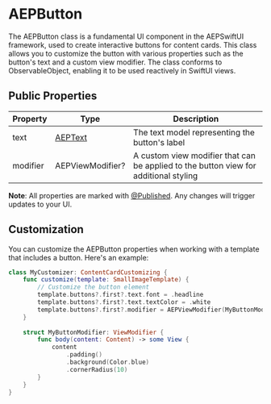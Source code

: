 # AEPButton

The AEPButton class is a fundamental UI component in the AEPSwiftUI framework, used to create interactive buttons for content cards. This class allows you to customize the button with various properties such as the button's text and a custom view modifier. The class conforms to ObservableObject, enabling it to be used reactively in SwiftUI views.

## Public Properties
|Property |	Type |	Description |
| --- | --- | --- |
| text | [AEPText](aeptext.md) |	The text model representing the button's label |
| modifier |	AEPViewModifier? |	A custom view modifier that can be applied to the button view for additional styling |

**Note**: All properties are marked with [@Published](https://developer.apple.com/documentation/combine/published). Any changes will trigger updates to your UI.

## Customization
You can customize the AEPButton properties when working with a template that includes a button. Here's an example:

```swift
class MyCustomizer: ContentCardCustomizing {
    func customize(template: SmallImageTemplate) {
        // Customize the button element
        template.buttons?.first?.text.font = .headline
        template.buttons?.first?.text.textColor = .white
        template.buttons?.first?.modifier = AEPViewModifier(MyButtonModifier())
    }
    
    struct MyButtonModifier: ViewModifier {
        func body(content: Content) -> some View {
            content
                .padding()
                .background(Color.blue)
                .cornerRadius(10)
        }
    }
}
```